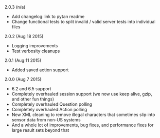 2.0.3 (n/a)
  * Add changelog link to pytan readme
  * Change functional tests to split invalid / valid server tests into individual files

2.0.2 (Aug 18 2015)
  * Logging improvements
  * Test verbosity cleanups

2.0.1 (Aug 11 2015)
  * Added saved action support

2.0.0 (Aug 7 2015)
  * 6.2 and 6.5 support
  * Completely overhauled session support (we now use keep alive, gzip, and other fun things)
  * Completely overhauled Question polling
  * Completely overhauled Action polling
  * New XML cleaning to remove illegal characters that sometimes slip into sensor data from non-US systems
  * And a whole lot of improvements, bug fixes, and performance fixes for large result sets beyond that
